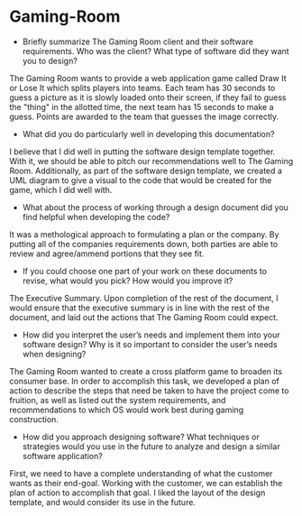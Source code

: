 # Gaming-Room
- Briefly summarize The Gaming Room client and their software requirements. Who was the client? What type of software did they want you to design?

The Gaming Room wants to provide a web application game called Draw It or Lose It which splits players into teams. Each team has 30 seconds to guess a picture as it is slowly loaded onto their screen, if they fail to  guess the "thing" in the allotted time, the next team has 15 seconds to make a guess. Points are awarded to the team that guesses the image correctly. 

- What did you do particularly well in developing this documentation?

I believe that I did well in putting the software design template together. With it, we should be able to pitch our recommendations well to The Gaming Room. Additionally, as part of the software design template, we created a UML diagram to give a visual to the code that would be created for the game, which I did well with.

- What about the process of working through a design document did you find helpful when developing the code?

It was a methological approach to formulating a plan or the company. By putting all of the companies requirements down, both parties are able to review and agree/ammend portions that they see fit. 

- If you could choose one part of your work on these documents to revise, what would you pick? How would you improve it?

The Executive Summary. Upon completion of the rest of the document, I would ensure that the executive summary is in line with the rest of the document, and laid out the actions that The Gaming Room could expect. 

- How did you interpret the user’s needs and implement them into your software design? Why is it so important to consider the user’s needs when designing?

The Gaming Room wanted to create a cross platform game to broaden its consumer base. In order to accomplish this task, we developed a plan of action to describe the steps that need be taken to have the project come to fruition, as well as listed out the system requirements, and recommendations to which OS would work best during gaming construction.

- How did you approach designing software? What techniques or strategies would you use in the future to analyze and design a similar software application?

First, we need to have a complete understanding of what the customer wants as their end-goal. Working with the customer, we can establish the plan of action to accomplish that goal. I liked the layout of the design template, and would consider its use in the future.
